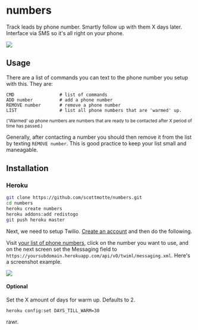 # numbers

Track leads by phone number. Smartly follow up with them X days later. Interface via SMS so it's all right on your phone.

![](https://raw.github.com/scottmotte/numbers/master/numbers.png)

## Usage

There are a list of commands you can text to the phone number you setup with this. They are:

```
CMD                 # list of commands
ADD number          # add a phone number
REMOVE number       # remove a phone number
LIST                # list all phone numbers that are 'warmed' up. 
```

<small>('Warmed' up phone numbers are numbers that are ready to be contacted after X period of time has passed.)</small>

Generally, after contacting a number you should then remove it from the list by texting `REMOVE number`. This is good practice to keep your list small and maneagable. 

## Installation

### Heroku

```bash
git clone https://github.com/scottmotte/numbers.git
cd numbers
heroku create numbers
heroku addons:add redistogo
git push heroku master
```

Next, we need to setup Twilio. [Create an account](http://twilio.com) and then do the following.

Visit [your list of phone numbers](https://www.twilio.com/user/account/phone-numbers/incoming), click on the number you want to use,
and on the next screen set the Messaging field to `https://yoursubdomain.herokuapp.com/api/v0/twiml/messaging.xml`. Here's a screenshot example.

![](https://raw.github.com/scottmotte/numbers/master/twilio-install-example.png)

#### Optional

Set the X amount of days for warm up. Defaults to 2.

```
heroku config:set DAYS_TILL_WARM=30
```

rawr.
